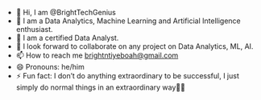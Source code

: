- 👋 Hi, I am @BrightTechGenius
- 👀 I am a Data Analytics, Machine Learning and Artificial Intelligence enthusiast.
- 🌱 I am a certified Data Analyst.
- 💞️ I look forward to collaborate on any project on Data Analytics, ML, AI.
- 📫 How to reach me brightntiyeboah@gmail.com
- 😄 Pronouns: he/him
- ⚡ Fun fact: I don’t do anything extraordinary to be successful, I just simply do normal things in an extraordinary way✍🏽

<!---
BrightTechGenius/BrightTechGenius is a ✨ special ✨ repository because its `README.md` (this file) appears on your GitHub profile.
You can click the Preview link to take a look at your changes.
--->
